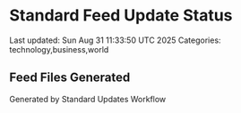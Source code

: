 # Standard Feed Update Status
Last updated: Sun Aug 31 11:33:50 UTC 2025
Categories: technology,business,world

## Feed Files Generated

Generated by Standard Updates Workflow
